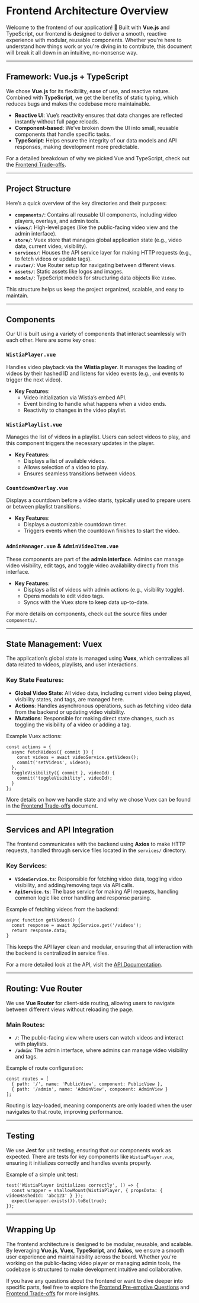 # Frontend Architecture Overview

Welcome to the frontend of our application! 🎨 Built with **Vue.js** and TypeScript, our frontend is designed to deliver a smooth, reactive experience with modular, reusable components. Whether you're here to understand how things work or you're diving in to contribute, this document will break it all down in an intuitive, no-nonsense way.

---

## Framework: Vue.js + TypeScript

We chose **Vue.js** for its flexibility, ease of use, and reactive nature. Combined with **TypeScript**, we get the benefits of static typing, which reduces bugs and makes the codebase more maintainable.

- **Reactive UI**: Vue’s reactivity ensures that data changes are reflected instantly without full page reloads.
- **Component-based**: We’ve broken down the UI into small, reusable components that handle specific tasks.
- **TypeScript**: Helps ensure the integrity of our data models and API responses, making development more predictable.

For a detailed breakdown of why we picked Vue and TypeScript, check out the [Frontend Trade-offs](./tradeoffs.md).

---

## Project Structure

Here’s a quick overview of the key directories and their purposes:

- **`components/`**: Contains all reusable UI components, including video players, overlays, and admin tools.
- **`views/`**: High-level pages (like the public-facing video view and the admin interface).
- **`store/`**: Vuex store that manages global application state (e.g., video data, current video, visibility).
- **`services/`**: Houses the API service layer for making HTTP requests (e.g., to fetch videos or update tags).
- **`router/`**: Vue Router setup for navigating between different views.
- **`assets/`**: Static assets like logos and images.
- **`models/`**: TypeScript models for structuring data objects like `Video`.

This structure helps us keep the project organized, scalable, and easy to maintain.

---

## Components

Our UI is built using a variety of components that interact seamlessly with each other. Here are some key ones:

### `WistiaPlayer.vue`

Handles video playback via the **Wistia player**. It manages the loading of videos by their hashed ID and listens for video events (e.g., `end` events to trigger the next video).

- **Key Features**:
  - Video initialization via Wistia’s embed API.
  - Event binding to handle what happens when a video ends.
  - Reactivity to changes in the video playlist.

### `WistiaPlaylist.vue`

Manages the list of videos in a playlist. Users can select videos to play, and this component triggers the necessary updates in the player.

- **Key Features**:
  - Displays a list of available videos.
  - Allows selection of a video to play.
  - Ensures seamless transitions between videos.

### `CountdownOverlay.vue`

Displays a countdown before a video starts, typically used to prepare users or between playlist transitions.

- **Key Features**:
  - Displays a customizable countdown timer.
  - Triggers events when the countdown finishes to start the video.

### `AdminManager.vue` & `AdminVideoItem.vue`

These components are part of the **admin interface**. Admins can manage video visibility, edit tags, and toggle video availability directly from this interface.

- **Key Features**:
  - Displays a list of videos with admin actions (e.g., visibility toggle).
  - Opens modals to edit video tags.
  - Syncs with the Vuex store to keep data up-to-date.

For more details on components, check out the source files under `components/`.

---

## State Management: Vuex

The application’s global state is managed using **Vuex**, which centralizes all data related to videos, playlists, and user interactions.

### Key State Features:

- **Global Video State**: All video data, including current video being played, visibility states, and tags, are managed here.
- **Actions**: Handles asynchronous operations, such as fetching video data from the backend or updating video visibility.
- **Mutations**: Responsible for making direct state changes, such as toggling the visibility of a video or adding a tag.

Example Vuex actions:

```
const actions = {
  async fetchVideos({ commit }) {
    const videos = await videoService.getVideos();
    commit('setVideos', videos);
  },
  toggleVisibility({ commit }, videoId) {
    commit('toggleVisibility', videoId);
  }
};
```

More details on how we handle state and why we chose Vuex can be found in the [Frontend Trade-offs](./tradeoffs.md) document.

---

## Services and API Integration

The frontend communicates with the backend using **Axios** to make HTTP requests, handled through service files located in the `services/` directory.

### Key Services:

- **`VideoService.ts`**: Responsible for fetching video data, toggling video visibility, and adding/removing tags via API calls.
- **`ApiService.ts`**: The base service for making API requests, handling common logic like error handling and response parsing.

Example of fetching videos from the backend:

```
async function getVideos() {
  const response = await ApiService.get('/videos');
  return response.data;
}
```

This keeps the API layer clean and modular, ensuring that all interaction with the backend is centralized in service files.

For a more detailed look at the API, visit the [API Documentation](../api/README.md).

---

## Routing: Vue Router

We use **Vue Router** for client-side routing, allowing users to navigate between different views without reloading the page.

### Main Routes:

- **`/`**: The public-facing view where users can watch videos and interact with playlists.
- **`/admin`**: The admin interface, where admins can manage video visibility and tags.

Example of route configuration:

```
const routes = [
  { path: '/', name: 'PublicView', component: PublicView },
  { path: '/admin', name: 'AdminView', component: AdminView }
];
```

Routing is lazy-loaded, meaning components are only loaded when the user navigates to that route, improving performance.

---

## Testing

We use **Jest** for unit testing, ensuring that our components work as expected. There are tests for key components like `WistiaPlayer.vue`, ensuring it initializes correctly and handles events properly.

Example of a simple unit test:

```
test('WistiaPlayer initializes correctly', () => {
  const wrapper = shallowMount(WistiaPlayer, { propsData: { videoHashedId: 'abc123' } });
  expect(wrapper.exists()).toBe(true);
});
```

---

## Wrapping Up

The frontend architecture is designed to be modular, reusable, and scalable. By leveraging **Vue.js**, **Vuex**, **TypeScript**, and **Axios**, we ensure a smooth user experience and maintainability across the board. Whether you're working on the public-facing video player or managing admin tools, the codebase is structured to make development intuitive and collaborative.

If you have any questions about the frontend or want to dive deeper into specific parts, feel free to explore the [Frontend Pre-emptive Questions](./preemptive-questions.md) and [Frontend Trade-offs](./tradeoffs.md) for more insights.

